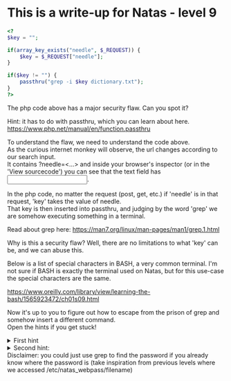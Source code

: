 # This is a write-up for Natas - level 9

```php
<?
$key = "";

if(array_key_exists("needle", $_REQUEST)) {
    $key = $_REQUEST["needle"];
}

if($key != "") {
    passthru("grep -i $key dictionary.txt");
}
?>
```

The php code above has a major security flaw. Can you spot it?  


Hint: it has to do with passthru, which you can learn about here.  
https://www.php.net/manual/en/function.passthru


To understand the flaw, we need to understand the code above.  
As the curious internet monkey will observe, the url changes according to our search input.  
It contains ?needle=<...> and inside your browser's inspector (or in the 'View sourcecode') you can see that the text field has <input name="needle">.  

In the php code, no matter the request (post, get, etc.) if 'needle' is in that request, 'key' takes the value of needle.  
That key is then inserted into passthru, and judging by the word 'grep' we are somehow executing something in a terminal.  

Read about grep here: https://man7.org/linux/man-pages/man1/grep.1.html

Why is this a security flaw? Well, there are no limitations to what 'key' can be, and we can abuse this.

Below is a list of special characters in BASH, a very common terminal. I'm not sure if BASH is exactly the terminal used on Natas, but for this use-case the special characters are the same.

https://www.oreilly.com/library/view/learning-the-bash/1565923472/ch01s09.html

Now it's up to you to figure out how to escape from the prison of grep and somehow insert a different command.  
Open the hints if you get stuck!  

<details>
    <summary>
        First hint
    </summary>
    We might like to use ; and # to manipulate and insert our own command (grep can get us far, but there are other tools)
</details>
<details>
    <summary>
        Second hint:
    </summary>
    pwd and ls are very good command to find your way around. Use 'ls /' to find the root of the system and go from there.
</details>
Disclaimer: you could just use grep to find the password if you already know where the password is (take inspiration from previous levels where we accessed /etc/natas_webpass/filename)
